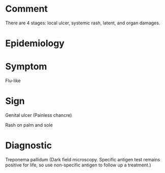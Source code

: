 # Comment

There are 4 stages: local ulcer, systemic rash, latent, and organ damages.

# Epidemiology

# Symptom

Flu-like

# Sign

Genital ulcer
(Painless chancre)

Rash on palm and sole

# Diagnostic

Treponema pallidum
(Dark field microscopy. Specific antigen test remains positive for life, so use non-specific antigen to follow up a treatment.)
